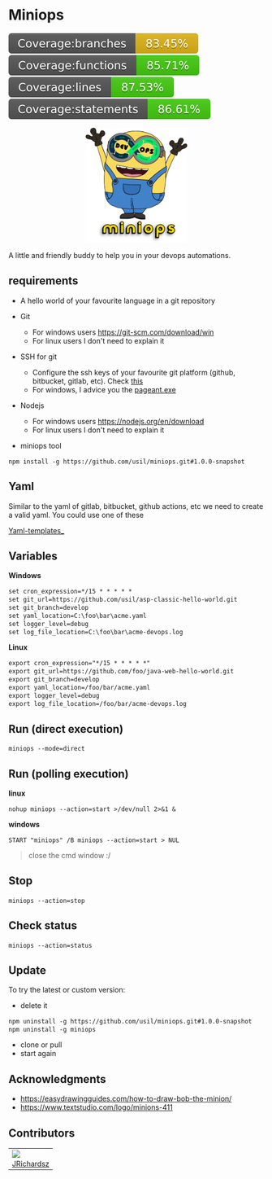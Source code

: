 # Miniops

<p float="left">
  <img src="./.coverage/branches.svg">
  <img src="./.coverage/functions.svg">
  <img src="./.coverage/lines.svg">
  <img src="./.coverage/statements.svg">
</p>


<p align="center">
  <img src="./.assets/logo.png" width=200 ></img>
</p>



A little and friendly buddy to help you in your devops automations.

## requirements

- A  hello world  of your favourite language in a git repository

- Git
  - For windows users https://git-scm.com/download/win
  - For linux users I don't need to explain it

- SSH for git
  - Configure the ssh keys of your favourite git platform (github, bitbucket, gitlab, etc). Check [this](https://gist.github.com/jrichardsz/cfed8ee22ac89c04b6e85cb84dd66617)
  - For windows, I advice you the [pageant.exe](https://www.chiark.greenend.org.uk/~sgtatham/putty/latest.html)

- Nodejs
  - For windows users https://nodejs.org/en/download
  - For linux users I don't need to explain it

- miniops tool

```
npm install -g https://github.com/usil/miniops.git#1.0.0-snapshot
```

## Yaml

Similar to the yaml of gitlab, bitbucket, github actions, etc we need to create a valid yaml. You could use one of these

[Yaml-templates_](https://github.com/usil/miniops/wiki/Yaml-templates_)


## Variables

**Windows**

```
set cron_expression=*/15 * * * * *
set git_url=https://github.com/usil/asp-classic-hello-world.git
set git_branch=develop
set yaml_location=C:\foo\bar\acme.yaml
set logger_level=debug
set log_file_location=C:\foo\bar\acme-devops.log
```

**Linux**

```
export cron_expression="*/15 * * * * *"
export git_url=https://github.com/foo/java-web-hello-world.git
export git_branch=develop
export yaml_location=/foo/bar/acme.yaml
export logger_level=debug
export log_file_location=/foo/bar/acme-devops.log
```

## Run (direct execution)

```
miniops --mode=direct
```

## Run (polling execution)

**linux**

```
nohup miniops --action=start >/dev/null 2>&1 &
```

**windows**

```
START "miniops" /B miniops --action=start > NUL
```

> close the cmd window :/

## Stop

```
miniops --action=stop
```

## Check status

```
miniops --action=status
```

## Update

To try the latest or custom version:

- delete it

```
npm uninstall -g https://github.com/usil/miniops.git#1.0.0-snapshot
npm uninstall -g miniops
```

- clone or pull
- start again

## Acknowledgments

- https://easydrawingguides.com/how-to-draw-bob-the-minion/
- https://www.textstudio.com/logo/minions-411

## Contributors

<table>
  <tbody>    
    <td>
      <img src="https://avatars0.githubusercontent.com/u/3322836?s=460&v=4" width="100px;"/>
      <br />
      <label><a href="http://jrichardsz.github.io/">JRichardsz</a></label>
      <br />
    </td>
  </tbody>
</table>